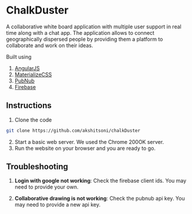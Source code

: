 # ChalkDuster

A collaborative white board application with multiple user support in real time along with a chat app. 
The application allows to connect geographically dispersed people by providing them a platform to collaborate and work on their ideas.

Built using
1. [AngularJS](https://angularjs.org/)
2. [MaterializeCSS](http://materializecss.com/)
2. [PubNub](http://https://www.pubnub.com)
3. [Firebase](firebase.google.com)

## Instructions

1. Clone the code

``` bash
git clone https://github.com/akshitsoni/chalkDuster
```

2. Start a basic web server. We used the Chrome 200OK server.
3. Run the website on your browser and you are ready to go.

## Troubleshooting

1. **Login with google not working**: Check the firebase client ids. You may need to provide your own.

2. **Collaborative drawing is not working**: Check the pubnub api key. You may need to provide a new api key.
